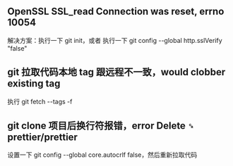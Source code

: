 ## OpenSSL SSL_read Connection was reset, errno 10054
解决方案：执行一下 git init，或者 执行一下 git config --global http.sslVerify "false"

## git 拉取代码本地 tag 跟远程不一致，would clobber existing tag
执行 git fetch --tags -f

## git clone 项目后换行符报错，error Delete `␍` prettier/prettier
设置一下 git config --global core.autocrlf false，然后重新拉取代码